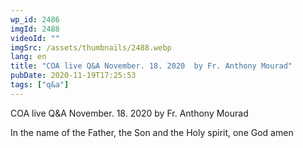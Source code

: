 ```yaml
---
wp_id: 2486
imgId: 2488
videoId: ""
imgSrc: /assets/thumbnails/2488.webp
lang: en
title: "COA live Q&A November. 18. 2020  by Fr. Anthony Mourad"
pubDate: 2020-11-19T17:25:53
tags: ["q&a"]
---
```


<!-- page: 6 -->

<p>COA live Q&amp;A November. 18. 2020 by Fr. Anthony Mourad</p>
<p>In the name of the Father, the Son and the Holy spirit, one God amen</p>
